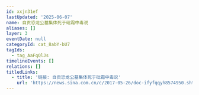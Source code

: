 ```yaml
---
id: xxjn31ef
lastUpdated: '2025-06-07'
name: 自贡恐龙公墓集体死于砒霜中毒说
aliases: []
layer: 3
eventDate: null
categoryId: cat_8abY-bU7
tagIds:
  - tag_AaFqQlJs
timelineEvents: []
relations: []
titledLinks:
  - title: '链接: 自贡恐龙公墓集体死于砒霜中毒说'
    url: 'https://news.sina.com.cn/c/2017-05-26/doc-ifyfqqyh8574950.shtml'
---
```


